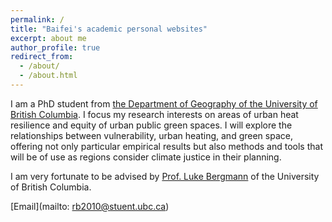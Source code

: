 ```yaml
---
permalink: /
title: "Baifei's academic personal websites"
excerpt: about me
author_profile: true
redirect_from: 
  - /about/
  - /about.html
---
```


I am a PhD student from [the Department of Geography of the University of British Columbia](https://geog.ubc.ca/profile/baifei-ren/).  I focus my research interests on areas of urban heat resilience and equity of urban public green spaces. I will explore the relationships between vulnerability, urban heating, and green space, offering not only particular empirical results but also methods and tools that will be of use as regions consider climate justice in their planning.

I am very fortunate to be advised by [Prof. Luke Bergmann](https://geog.ubc.ca/profile/luke-bergmann/) of the University of British Columbia.

[Email](mailto: rb2010@stuent.ubc.ca)


